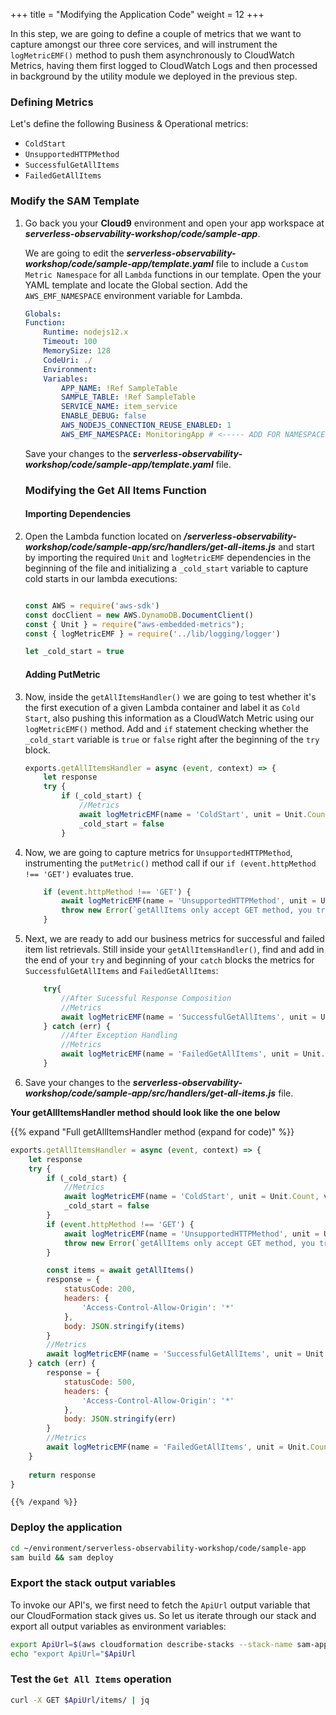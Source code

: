 +++
title = "Modifying the Application Code"
weight = 12
+++

In this step, we are going to define a couple of metrics that we want to capture amongst our three core services, and will instrument the `logMetricEMF()` method to push them asynchronously to CloudWatch Metrics, having them first logged to CloudWatch Logs and then processed in background by the utility module we deployed in the previous step.

### Defining Metrics

Let's define the following Business & Operational metrics:
- `ColdStart`
- `UnsupportedHTTPMethod`
- `SuccessfulGetAllItems`
- `FailedGetAllItems`

### Modify the SAM Template

1. Go back you your **Cloud9** environment and open your app workspace at ***serverless-observability-workshop/code/sample-app***.

    We are going to edit the ***serverless-observability-workshop/code/sample-app/template.yaml*** file to include a `Custom Metric Namespace` for all `Lambda` functions in our template. Open the your YAML template and locate the Global section. Add the `AWS_EMF_NAMESPACE` environment variable for Lambda.

    ```yaml
    Globals:
    Function:
        Runtime: nodejs12.x
        Timeout: 100
        MemorySize: 128
        CodeUri: ./
        Environment:
        Variables:
            APP_NAME: !Ref SampleTable
            SAMPLE_TABLE: !Ref SampleTable
            SERVICE_NAME: item_service
            ENABLE_DEBUG: false
            AWS_NODEJS_CONNECTION_REUSE_ENABLED: 1
            AWS_EMF_NAMESPACE: MonitoringApp # <----- ADD FOR NAMESPACE SETUP  
    ```

    Save your changes to the ***serverless-observability-workshop/code/sample-app/template.yaml*** file.

    ### Modifying the Get All Items Function

    #### Importing Dependencies

1. Open the Lambda function located on ***/serverless-observability-workshop/code/sample-app/src/handlers/get-all-items.js*** and start by importing the required `Unit` and `logMetricEMF` dependencies in the beginning of the file and initializing a `_cold_start` variable to capture cold starts in our lambda executions:

    ```javascript

    const AWS = require('aws-sdk')
    const docClient = new AWS.DynamoDB.DocumentClient()
    const { Unit } = require("aws-embedded-metrics");
    const { logMetricEMF } = require('../lib/logging/logger')

    let _cold_start = true

    ```

    #### Adding PutMetric 

1. Now, inside the `getAllItemsHandler()` we are going to test whether it's the first execution of a given Lambda container and label it as `Cold Start`, also pushing this information as a CloudWatch Metric using our `logMetricEMF()` method. Add and `if` statement checking whether the `_cold_start` variable is `true` or `false` right after the beginning of the `try` block.

    ```javascript
    exports.getAllItemsHandler = async (event, context) => {
        let response
        try {
            if (_cold_start) {
                //Metrics
                await logMetricEMF(name = 'ColdStart', unit = Unit.Count, value = 1, { service: 'item_service', function_name: context.functionName })
                _cold_start = false
            }
    ```

1. Now, we are going to capture metrics for `UnsupportedHTTPMethod`, instrumenting the `putMetric()` method call if our `if (event.httpMethod !== 'GET')` evaluates true.

    ```javascript
        if (event.httpMethod !== 'GET') {
            await logMetricEMF(name = 'UnsupportedHTTPMethod', unit = Unit.Count, value = 1, { service: 'item_service', operation: 'get-all-items' })
            throw new Error(`getAllItems only accept GET method, you tried: ${event.httpMethod}`)
        }

    ```

1. Next, we are ready to add our business metrics for successful and failed item list retrievals. Still inside your `getAllItemsHandler()`, find and add in the end of your `try` and beginning of your `catch` blocks the metrics for `SuccessfulGetAllItems` and `FailedGetAllItems`:

    ```javascript
        try{
            //After Sucessful Response Composition
            //Metrics
            await logMetricEMF(name = 'SuccessfulGetAllItems', unit = Unit.Count, value = 1, { service: 'item_service', operation: 'get-all-items' })
        } catch (err) {
            //After Exception Handling
            //Metrics
            await logMetricEMF(name = 'FailedGetAllItems', unit = Unit.Count, value = 1, { service: 'item_service', operation: 'get-all-items' })
        }
    ```

1. Save your changes to the ***serverless-observability-workshop/code/sample-app/src/handlers/get-all-items.js*** file.

**Your getAllItemsHandler method should look like the one below**

{{% expand "Full getAllItemsHandler method (expand for code)" %}}
```javascript
exports.getAllItemsHandler = async (event, context) => {
    let response
    try {
        if (_cold_start) {
            //Metrics
            await logMetricEMF(name = 'ColdStart', unit = Unit.Count, value = 1, { service: 'item_service', function_name: context.functionName })
            _cold_start = false
        }
        if (event.httpMethod !== 'GET') {
            await logMetricEMF(name = 'UnsupportedHTTPMethod', unit = Unit.Count, value = 1, { service: 'item_service', operation: 'get-all-items' })
            throw new Error(`getAllItems only accept GET method, you tried: ${event.httpMethod}`)
        }

        const items = await getAllItems()
        response = {
            statusCode: 200,
            headers: {
                'Access-Control-Allow-Origin': '*'
            },
            body: JSON.stringify(items)
        }
        //Metrics
        await logMetricEMF(name = 'SuccessfulGetAllItems', unit = Unit.Count, value = 1, { service: 'item_service', operation: 'get-all-items' })
    } catch (err) {
        response = {
            statusCode: 500,
            headers: {
                'Access-Control-Allow-Origin': '*'
            },
            body: JSON.stringify(err)
        }
        //Metrics
        await logMetricEMF(name = 'FailedGetAllItems', unit = Unit.Count, value = 1, { service: 'item_service', operation: 'get-all-items' })
    }
        
    return response
}
```
    {{% /expand %}}


### Deploy the application

```sh
cd ~/environment/serverless-observability-workshop/code/sample-app
sam build && sam deploy
```

### Export the stack output variables

To invoke our API's, we first need to fetch the `ApiUrl` output variable that our CloudFormation stack gives us. So let us iterate through our stack and export all output variables as environment variables:

```sh
export ApiUrl=$(aws cloudformation describe-stacks --stack-name sam-app --output json | jq '.Stacks[].Outputs[] | select(.OutputKey=="ApiUrl") | .OutputValue' | sed -e 's/^"//'  -e 's/"$//')
echo "export ApiUrl="$ApiUrl
```

### Test the `Get All Items` operation

```sh
curl -X GET $ApiUrl/items/ | jq
```

